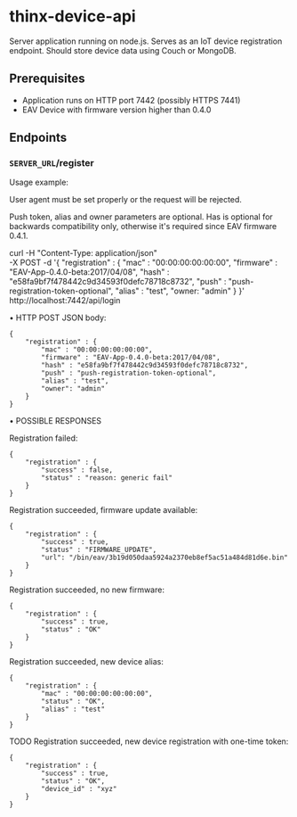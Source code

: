 # thinx-device-api

Server application running on node.js. Serves as an IoT device registration endpoint. Should store device data using Couch or MongoDB.

## Prerequisites

* Application runs on HTTP port 7442 (possibly HTTPS 7441)
* EAV Device with firmware version higher than 0.4.0

## Endpoints

### `SERVER_URL`/register

Usage example:

User agent must be set properly or the request will be rejected.

Push token, alias and owner parameters are optional. Has is optional for backwards compatibility only, otherwise it's required since EAV firmware 0.4.1.

curl -H "Content-Type: application/json" \
-X POST -d '{ "registration" : { "mac" : "00:00:00:00:00:00", "firmware" : "EAV-App-0.4.0-beta:2017/04/08", "hash" : "e58fa9bf7f478442c9d34593f0defc78718c8732", "push" : "push- registration-token-optional", "alias" : "test", "owner: "admin" } }' \
http://localhost:7442/api/login

• HTTP POST JSON body:

    {
        "registration" : {
            "mac" : "00:00:00:00:00:00",
            "firmware" : "EAV-App-0.4.0-beta:2017/04/08",
            "hash" : "e58fa9bf7f478442c9d34593f0defc78718c8732",
            "push" : "push-registration-token-optional",
            "alias" : "test",
            "owner": "admin"
        }
    }

• POSSIBLE RESPONSES

Registration failed:

    {
        "registration" : {
            "success" : false,
            "status" : "reason: generic fail"
        }
    }
    
Registration succeeded, firmware update available:
    
    {
        "registration" : {
            "success" : true,
            "status" : "FIRMWARE_UPDATE",            
            "url": "/bin/eav/3b19d050daa5924a2370eb8ef5ac51a484d81d6e.bin"
        }
    }

    
Registration succeeded, no new firmware:
    
    {
        "registration" : {
            "success" : true,
            "status" : "OK"
        }
    }
    
Registration succeeded, new device alias:
    
    {
        "registration" : {
            "mac" : "00:00:00:00:00:00",
            "status" : "OK",
            "alias" : "test"
        }
    }
    
    
TODO Registration succeeded, new device registration with one-time token:
    
    {
        "registration" : {
            "success" : true,
            "status" : "OK",
            "device_id" : "xyz"
        }
    }

